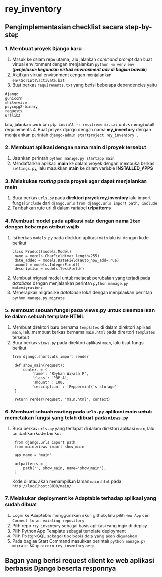 # rey_inventory

## Pengimplementasian checklist secara step-by-step
### 1. Membuat proyek Django baru
1. Masuk ke dalam repo utama, lalu jalankan _command prompt_ dan buat virtual environment dengan menjalankan 	`python -m venv env`  (***penjelasan kegunaan virtual environment ada di bagian bawah***)
2. Aktifkan virtual environment dengan menjalankan `env\Scripts\activate.bat`
3. Buat berkas `requirements.txt` yang berisi beberapa dependencies yaitu <br/>
```
django
gunicorn
whitenoise
psycopg2-binary
requests
urllib3
```

lalu, jalankan perintah `pip install -r requirements.txt` untuk menginstall requirements
4. Buat proyek django dengan nama **rey_inventory** dengan menjalankan perintah `django-admin startproject rey_inventory .`

### 2. Membuat aplikasi dengan nama **main** di proyek tersebut
1. Jalankan perintah `python manage.py startapp main`
2. Mendaftarkan aplikasi **main** ke dalam proyek dengan membuka berkas `settings.py`, lalu masukkan **main** ke dalam variable **INSTALLED_APPS**

### 3. Melakukan _routing_ pada proyek agar dapat menjalankan **main**
1. Buka berkas `urls.py` pada **direktori proyek rey_inventory** lalu import fungsi `include` dari `django.urls`
   `from django.urls import path, include`
2. Tambahkan rute url di dalam variabel **urlpatterns**

### 4. Membuat model pada aplikasi `main` dengan nama `Item` dengan beberapa atribut wajib
1. Isi berkas `models.py` pada direktori aplikasi `main` lalu isi dengan kode berikut
   ```
   class Product(models.Model):
    name = models.CharField(max_length=255)
    date_added = models.DateField(auto_now_add=True)
    amount = models.IntegerField()
    description = models.TextField()
   ```
2. Membuat migrasi model untuk melacak perubahan yang terjadi pada _database_ dengan menjalankan perintah
   `python manage.py makemigrations`
3. Menerapkan migrasi ke _datatbase_ lokal dengan menjalankan perintah
   `python manage.py migrate`

### 5. Membuat sebuah fungsi pada views.py untuk dikembalikan ke dalam sebuah template HTML
1. Membuat direktori baru bernama `templates` di dalam direktori aplikasi `main`, lalu membuat berkas bernama `main.html` pada direktori `templates` tersebut
2. Buka  berkas `views.py` pada direktori aplikasi `main`, lalu buat fungsi berikut
   ```
   from django.shortcuts import render

    def show_main(request):
        context = {
            'name': 'Reyhan Wiyasa P',
            'class': 'PBP A',
            'amount' : 100,
            'description' : 'Peppermint\'s storage'
    }

    return render(request, "main.html", context)
   ```

### 6. Membuat sebuah routing pada `urls.py` aplikasi main untuk memetakan fungsi yang telah dibuat pada `views.py`
1. Buka berkas `urls.py` yang terdapat di dalam direktori aplikasi `main`, lalu tambahkan kode berikut
   ```
    from django.urls import path
    from main.views import show_main
    
    app_name = 'main'
    
    urlpatterns = [
        path('', show_main, name='show_main'),
    ]
   ```
   Kode di atas akan menampilkan laman `main.html` pada `http://localhost:8000/main/`

### 7.  Melakukan deployment ke Adaptable terhadap aplikasi yang sudah dibuat
1. Login ke Adaptable menggunakan akun github, lalu pilih `New App` dan `Connect to an existing repository`
2. Pilih repo `rey_inventory` sebagai basis aplikasi yang ingin di deploy
3. Pilih Python App Template sebagai template deployment
4. Pilih PostgreSQL sebagai tipe basis data yang akan digunakan
5. Pada bagian Start Command masukkan perintah `python manage.py migrate && gunicorn rey_inventory.wsgi`

##  Bagan yang berisi request client ke web aplikasi berbasis Django beserta responnya
